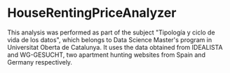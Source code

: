 # HouseRentingPriceAnalyzer
This analysis was performed as part of the subject "Tipología y ciclo de vida de los datos", which belongs to Data Science Master's program in Universitat Oberta de Catalunya. It uses the data obtained from IDEALISTA and WG-GESUCHT, two apartment hunting websites from Spain and Germany respectively.
